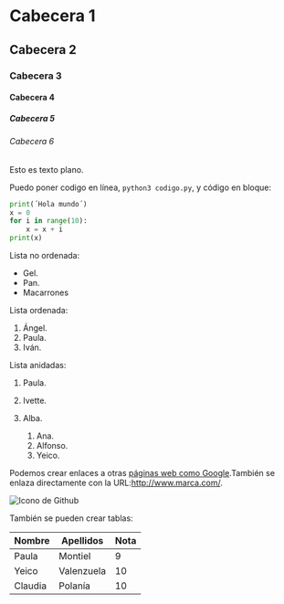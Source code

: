 # Cabecera 1

## Cabecera 2

### Cabecera 3

#### Cabecera 4

##### Cabecera 5

###### Cabecera 6

Esto es texto plano.

Puedo poner codigo en línea, `python3 codigo.py`, y código en bloque:

```python
print(´Hola mundo´)
x = 0
for i in range(10):
    x = x + i
print(x)
```

Lista no ordenada:

* Gel.
* Pan.
* Macarrones

Lista ordenada:

1. Ángel.
2. Paula.
3. Iván.

Lista anidadas:

1. Paula.
2. Ivette.
3. Alba.

    1. Ana.
    2. Alfonso.
    3. Yeico.

Podemos crear enlaces a otras [páginas web como Google](http://google.com).También se enlaza directamente con la URL:http://www.marca.com/.

![Icono de Github](https://github.com/apple-touch-icon.png 'Imagen de Github')

También se pueden crear tablas:

|Nombre| Apellidos|Nota|
|------|--------  |----|
|Paula | Montiel  | 9  |
| Yeico| Valenzuela| 10|
| Claudia| Polanía| 10|
